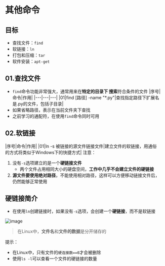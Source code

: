 # 其他命令
## 目标
- 查找文件：`find`
- 软链接：`ln`
- 打包和压缩：`tar`
- 软件安装：`apt-get`
## 01.查找文件
- `find`命令功能非常强大，通常用来在**特定的目录下 搜索**符合条件的文件
|序号|命令|作用|
|---|---|---|
|01|find [路径] -name "\*.py"|查找指定路径下扩展名是.py的文件，包括子目录|
- 如果省略路径，表示在当前文件夹下查找
- 之前学习的通配符，在使用`find`命令同时可用
## 02.软链接
|序号|命令|作用|
|01|ln -s 被链接的源文件链接文件|建立文件的软链接，用通俗的方式将类似于Windows下的快捷方式|
注意：
1. 没有`-s`选项建立的是一个**硬链接文件**
	- 两个文件占用相同大小的硬盘空间，**工作中几乎不会建立文件的硬链接**
2. **源文件要使用绝对路径**，不能使用相对路径，这样可以方便移动链接文件后，仍然能够正常使用
## 硬链接简介
- 在使用`ln`创建链接时，如果没有`-s`选项，会创建一个**硬链接**，而不是软链接

![image](https://user-images.githubusercontent.com/12490550/159633839-d39b9ba9-4567-40d3-9f0a-09e78a21ec47.png)

> 在Linux中，**文件名**和**文件的数据**是分开储存的

提示：
- 在Linux中，只有文件的`硬连接数==0`才会被删除
- 使用`ls -l`可以查看一个文件的硬链接的数量
